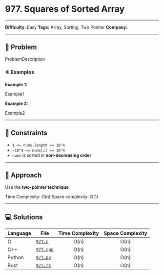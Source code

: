 # 977. Squares of Sorted Array

---
**Difficulty:** Easy
**Tags:** Array, Sorting, Two Pointer
**Company:** 
___
## 🧠 Problem

ProblemDescription

### ✳️ Examples

**Example 1:**

Example1

**Example 2:**

Example2

---
## 📌 Constraints

- `1 <= nums.length <= 10^4`
- `-10^4 <= nums[i] <= 10^4`
- `nums` is sorted in **non-decreasing order**

---

## 🚀 Approach

Use the **two-pointer technique**

Time Complexity: O(n)
Space complexity: O(1)

---

## 💻 Solutions

| Language | File                   | Time Complexity | Space Complexity |
| -------- | ---------------------- | :-------------: | :--------------: |
| C        | [`977.c`](./977.c)     |      O(n)       |       O(n)       |
| C++      | [`977.cpp`](./977.cpp) |      O(n)       |       O(n)       |
| Python   | [`977.py`](./977.py)   |      O(n)       |       O(n)       |
| Rust     | [`977.rs`](./977.rs)   |      O(n)       |       O(n)       |

